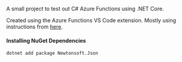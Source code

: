 A small project to test out C# Azure Functions using .NET Core.

Created using the Azure Functions VS Code extension. Mostly using instructions from [here](https://code.visualstudio.com/tutorials/functions-extension/getting-started).

#### Installing NuGet Dependencies
`dotnet add package Newtonsoft.Json`